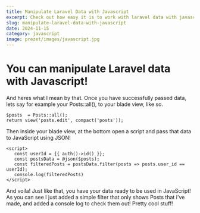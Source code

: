 ```yaml
---
title: Manipulate Laravel Data with Javascript
excerpt: Check out how easy it is to work with laravel data with javascript!
slug: manipulate-laravel-data-with-javascript
date: 2024-11-15
category: javascript
image: prezet/images/javascript.jpg
---
```


# You can manipulate Laravel data with Javascript!

And heres what I mean by that. Once you have successfully passed data, lets say for example your Posts::all(), to your blade view, like so.

```
$posts  = Posts::all();
return view('posts.edit', compact('posts'));
```

Then inside your blade view, at the bottom open a script and pass that data to JavaScript using JSON!

```
<script>
   const userId = {{ auth()->id() }};
   const postsData = @json($posts);
   const filteredPosts = postsData.filter(posts => posts.user_id == userId);
   console.log(filteredPosts)
</script>
```

And voila! Just like that, you have your data ready to be used in JavaScript!
As you can see I just added a simple filter that only shows Posts that i've made, and added a console log to check them out!
Pretty cool stuff!